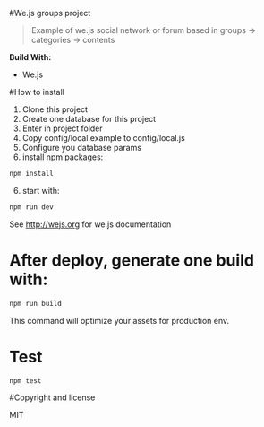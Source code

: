 #We.js groups project

> Example of we.js social network or forum based in groups -> categories -> contents

**Build With:**

- We.js

#How to install

1. Clone this project
2. Create one database for this project
2. Enter in project folder
3. Copy config/local.example to config/local.js
4. Configure you database params
5. install npm packages:
```sh
npm install
```
6. start with:
```sh
npm run dev
```

See http://wejs.org for we.js documentation

# After deploy, generate one build with:

```sh
npm run build
```

This command will optimize your assets for production env.

# Test

```
npm test
```

#Copyright and license

MIT